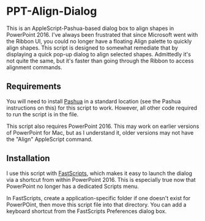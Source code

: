 # PPT-Align-Dialog
This is an AppleScript-Pashua-based dialog box to align shapes in PowerPoint 2016. I've always been frustrated that since Microsoft went with the Ribbon UI, you could no longer have a floating Align palette to quickly align shapes. This script is designed to somewhat remediate that by displaying a quick pop-up dialog to align selected shapes. Admittedly it's not quite the same, but it's faster than going through the Ribbon to access alignment commands. 

## Requirements
You will need to install [Pashua](https://www.bluem.net/en/mac/pashua/ "Link to Pashua") in a standard location (see the Pashua instructions on this) for this script to work. However, all other code required to run the script is in the file.

This script also requires PowerPoint 2016. This may work on earlier versions of PowerPoint for Mac, but as I understand it, older versions may not have the "Align" AppleScript command.

## Installation
I use this script with [FastScripts](https://red-sweater.com/fastscripts/index.html "Link to FastScripts"), which makes it easy to launch the dialog via a shortcut from within PowerPoint 2016. This is especially true now that PowerPoint no longer has a dedicated Scripts menu.

In FastScripts, create a application-specific folder if one doesn't exist for PowerPOint, then move this script file into that directory. You can add a keyboard shortcut from the FastScripts Preferences dialog box.
